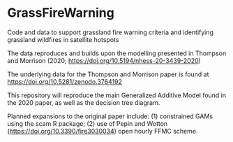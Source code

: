 # GrassFireWarning
Code and data to support grassland fire warning criteria and identifying grassland wildfires in satellite hotspots

The data reproduces and builds upon the modelling presented in Thompson and Morrison (2020; https://doi.org/10.5194/nhess-20-3439-2020)

The underlying data for the Thompson and Morrison paper is found at https://doi.org/10.5281/zenodo.3764192

This repository will reproduce the main Generalized Additive Model found in the 2020 paper, as well as the decision tree diagram.

Planned expansions to the original paper include: (1) constrained GAMs using the scam R package; (2) use of Pepin and Wotton (https://doi.org/10.3390/fire3030034) open hourly FFMC scheme.

